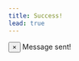 ```yaml
---
title: Success!
lead: true
---
```


<div id="submit-success" class="alert alert-success alert-dismissible " role="alert">
  <button type="button" class="close" data-dismiss="alert" aria-label="Close"><span aria-hidden="true">&times;</span></button>
  Message sent! 
</div>





